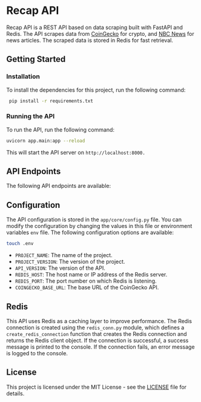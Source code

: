 # Recap API

Recap API is a REST API based on data scraping built with FastAPI and Redis. The API scrapes data from [CoinGecko](https://www.coingecko.com) for crypto, and [NBC News](https://www.nbcnews.com) for news articles. The scraped data is stored in Redis for fast retrieval.

## Getting Started

### Installation

To install the dependencies for this project, run the following command:
    
```bash
 pip install -r requirements.txt
```

### Running the API

To run the API, run the following command:
        
```bash
uvicorn app.main:app --reload
```


This will start the API server on `http://localhost:8000.`

## API Endpoints

The following API endpoints are available:

<!-- In Progress -->

## Configuration

The API configuration is stored in the `app/core/config.py` file. You can modify the configuration by changing the values in this file or environment variables `env` file. The following configuration options are available:

```bash
touch .env
```

- `PROJECT_NAME`: The name of the project.
- `PROJECT_VERSION`: The version of the project.
- `API_VERSION`: The version of the API.
- `REDIS_HOST`: The host name or IP address of the Redis server.
- `REDIS_PORT`: The port number on which Redis is listening.
- `COINGECKO_BASE_URL`: The base URL of the CoinGecko API.

## Redis

This API uses Redis as a caching layer to improve performance. The Redis connection is created using the `redis_conn.py` module, which defines a `create_redis_connection` function that creates the Redis connection and returns the Redis client object. If the connection is successful, a success message is printed to the console. If the connection fails, an error message is logged to the console.

## License

This project is licensed under the MIT License - see the [LICENSE](LICENSE) file for details.
